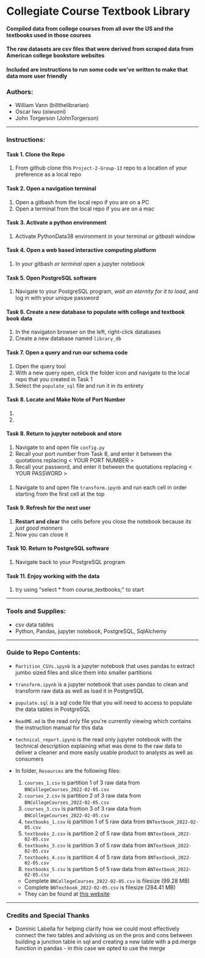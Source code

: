 # Collegiate Course Textbook Library

#### Compiled data from college courses from all over the US and the textbooks used in those courses
#### The raw datasets are csv files that were derived from scraped data from American college bookstore websites
#### Included are instructions to run some code we've written to make that data more user friendly

### Authors:
* William Vann (billthelibrarian)
* Oscar Iwu (oiwuoni)
* John Torgerson (JohnTorgerson)
---

### Instructions:
#### Task 1. Clone the Repo
   1. From github clone this `Project-2-Group-13` repo to a location of your preference as a local repo

#### Task 2. Open a navigation terminal
   1. Open a gitbash from the local repo if you are on a PC
   2. Open a terminal from the local repo if you are on a mac

#### Task 3. Activate a python environment
   1. Activate PythonData38 environment in your terminal *or gitbash* window

#### Task 4. Open a web based interactive computing platform
   1. In your gitbash *or terminal* open a jupyter notebook

#### Task 5. Open PostgreSQL software
   1. Navigate to your PostgreSQL program, *wait an eternity for it to load*, and log in with your unique password
   
#### Task 6. Create a new database to populate with college and textbook book data
   1. In the navigaton browser on the left, right-click databases
   2. Create a new database named `library_db`

#### Task 7. Open a query and run our schema code
   1. Open the query tool
   2. With a new query open, click the folder icon and navigate to the local repo that you created in Task 1
   3. Select the `populate_sql` file and run it in its entirety
  
#### Task 8. Locate and Make Note of Port Number
   1. 
   2. 

#### Task 8. Return to jupyter notebook and store
   1. Navigate to and open file `config.py`
   2. Recall your port number from Task 8, and enter it between the quotations replacing < YOUR PORT NUMBER >
   3. Recall your password, and enter it between the quotations replacing < YOUR PASSWORD >
      
####   
   1. Navigate to and open file `transform.ipynb` and run each cell in order starting from the first cell at the top

#### Task 9. Refresh for the next user
   1. **Restart and clear** the cells before you close the notebook because *its just good manners*
   2. Now you can close it

#### Task 10. Return to PostgreSQL software
   1. Navigate back to your PostgreSQL program
    
#### Task 11. Enjoy working with the data
   1. try using "select * from course_textbooks;" to start 
---

### Tools and Supplies:
* csv data tables
* Python, Pandas, jupyter notebook, PostgreSQL, SqlAlchemy
---

### Guide to Repo Contents:

* `Partition_CSVs.ipynb` is a jupyter notebook that uses pandas to extract jumbo sized files and slice them into smaller partitions
* `transform.ipynb` is a jupyter notebook that uses pandas to clean and transform raw data as well as load it in PostgreSQL
* `populate.sql` is a sql code file that you will need to access to populate the data tables in PostgreSQL
* `ReadME.md` is the read only file you're currently viewing which contains the instruction manual for this data
* `technical_report.ipynb` is the read only jupyter notebook with the technical descriptiion explaining what was done to the raw data to deliver a cleaner and more easily usable product to analysts as well as consumers

* In folder, `Resources` are the following files:
    1. `courses_1.csv` is partition 1 of 3 raw data from `BNCollegeCourses_2022-02-05.csv`
    2. `courses_2.csv` is partition 2 of 3 raw data from `BNCollegeCourses_2022-02-05.csv`
    3. `courses_3.csv` is partition 3 of 3 raw data from `BNCollegeCourses_2022-02-05.csv`
    4. `textbooks_1.csv` is partition 1 of 5 raw data from `BNTextbook_2022-02-05.csv`
    5. `textbooks_2.csv` is partition 2 of 5 raw data from `BNTextbook_2022-02-05.csv`
    6. `textbooks_3.csv` is partition 3 of 5 raw data from `BNTextbook_2022-02-05.csv`
    7. `textbooks_4.csv` is partition 4 of 5 raw data from `BNTextbook_2022-02-05.csv`
    8. `textbooks_5.csv` is partition 5 of 5 raw data from `BNTextbook_2022-02-05.csv`
    * Complete `BNCollegeCourses_2022-02-05.csv` is filesize (99.28 MB)
    * Complete `BNTextbook_2022-02-05.csv` is filesize (284.41 MB)
    * They can be found at [this website](https://www.kaggle.com/datasets/polartech/us-college-textbooks-and-courses-dataset)
---


### Credits and Special Thanks

* Dominic Labella for helping clarify how we could most effectively connect the two tables and advising us on the pros and cons between building a junction table in sql and creating a new table with a pd.merge function in pandas - in this case we opted to use the merge
